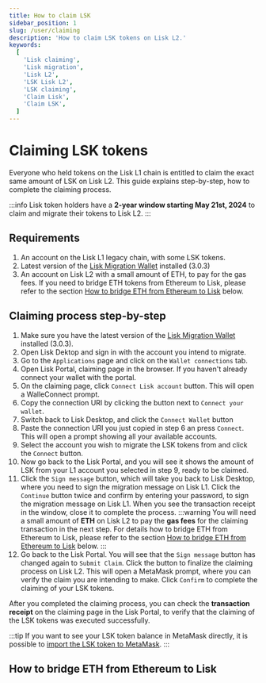 ```yaml
---
title: How to claim LSK
sidebar_position: 1
slug: /user/claiming
description: 'How to claim LSK tokens on Lisk L2.'
keywords:
  [
    'Lisk claiming',
    'Lisk migration',
    'Lisk L2',
    'LSK Lisk L2',
    'LSK claiming',
    'Claim Lisk',
    'Claim LSK',
  ]
---
```


# Claiming LSK tokens

Everyone who held tokens on the Lisk L1 chain is entitled to claim the exact same amount of LSK on Lisk L2.
This guide explains step-by-step, how to complete the claiming process.

:::info
Lisk token holders have a **2-year window starting May 21st, 2024** to claim and migrate their tokens to Lisk L2.
:::

## Requirements

1. An account on the Lisk L1 legacy chain, with some LSK tokens.
2. Latest version of the [Lisk Migration Wallet](https://lisk.com/wallet) installed (3.0.3)
3. An account on Lisk L2 with a small amount of ETH, to pay for the gas fees.
If you need to bridge ETH tokens from Ethereum to Lisk, please refer to the section [How to bridge ETH from Ethereum to Lisk](#how-to-bridge-eth-from-ethereum-to-lisk) below.

## Claiming process step-by-step

1. Make sure you have the latest version of the [Lisk Migration Wallet](https://lisk.com/wallet) installed (3.0.3).
2. Open Lisk Dektop and sign in with the account you intend to migrate.
3. Go to the `Applications` page and click on the `Wallet connections` tab.
4. Open Lisk Portal, claiming page in the browser.
If you haven't already connect your wallet with the portal.
5. On the claiming page, click `Connect Lisk account` button.
  This will open a WalleConnect prompt.
6. Copy the connection URI by clicking the button next to `Connect your wallet`.
7. Switch back to Lisk Desktop, and click the `Connect Wallet` button
8. Paste the connection URI you just copied in step 6 an press `Connect`. 
This will open a prompt showing all your available accounts.
9. Select the account you wish to migrate the LSK tokens from and click the `Connect` button.
10. Now go back to the Lisk Portal, and you will see it shows the amount of LSK from your L1 account you selected in step 9, ready to be claimed.
11. Click the `Sign message` button, which will take you back to Lisk Desktop, where you need to sign the migration message on Lisk L1. 
  Click the `Continue` button twice and confirm by entering your password, to sign the migration message on Lisk L1.
  When you see the transaction receipt in the window, close it to complete the process.
:::warning
  You will need a small amount of **ETH** on Lisk L2 to pay the **gas fees** for the claiming transaction in the next step.
  For details how to bridge ETH from Ethereum to Lisk, please refer to the section [How to bridge ETH from Ethereum to Lisk](#how-to-bridge-eth-from-ethereum-to-lisk) below.
:::
12. Go back to the Lisk Portal.
  You will see that the `Sign message` button has changed again to `Submit Claim`.
  Click the button to finalize the claiming process on Lisk L2.
  This will open a MetaMask prompt, where you can verify the claim you are intending to make.
  Click `Confirm` to complete the claiming of your LSK tokens.

After you completed the claiming process, you can check the **transaction receipt** on the claiming page in the Lisk Portal, to verify that the claiming of the LSK tokens was executed successfully.

:::tip
If you want to see your LSK token balance in MetaMask directly, it is possible to [import the LSK token to MetaMask](using-lisk/import-lsk.mdx).
:::

## How to bridge ETH from Ethereum to Lisk

